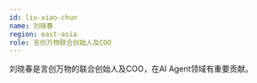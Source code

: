 ```yaml
---
id: liu-xiao-chun
name: 刘晓春
region: east-asia
role: 言创万物联合创始人及COO
---
```


刘晓春是言创万物的联合创始人及COO，在AI Agent领域有重要贡献。

